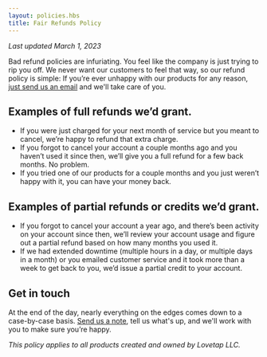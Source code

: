 ```yaml
---
layout: policies.hbs
title: Fair Refunds Policy
---
```


_Last updated March 1, 2023_

Bad refund policies are infuriating. You feel like the company is just trying to rip you off. We never want our customers to feel that way, so our refund policy is simple: If you’re ever unhappy with our products for any reason, [just send us an email](mailto:help@lovetap.fm) and we'll take care of you.

## Examples of full refunds we’d grant.

- If you were just charged for your next month of service but you meant to cancel, we’re happy to refund that extra charge.
- If you forgot to cancel your account a couple months ago and you haven’t used it since then, we’ll give you a full refund for a few back months. No problem.
- If you tried one of our products for a couple months and you just weren’t happy with it, you can have your money back.

## Examples of partial refunds or credits we’d grant.

- If you forgot to cancel your account a year ago, and there’s been activity on your account since then, we’ll review your account usage and figure out a partial refund based on how many months you used it.
- If we had extended downtime (multiple hours in a day, or multiple days in a month) or you emailed customer service and it took more than a week to get back to you, we’d issue a partial credit to your account.

## Get in touch

At the end of the day, nearly everything on the edges comes down to a case-by-case basis. [Send us a note](mailto:help@lovetap.fm), tell us what's up, and we'll work with you to make sure you’re happy.

_This policy applies to all products created and owned by Lovetap LLC._

